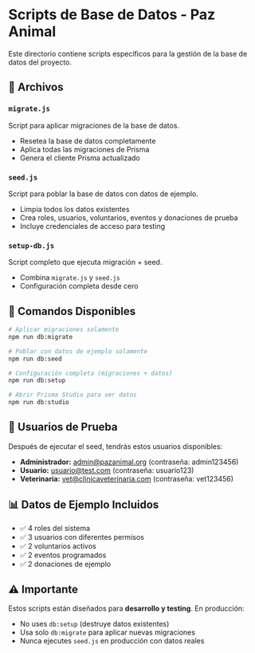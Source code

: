 # Scripts de Base de Datos - Paz Animal

Este directorio contiene scripts específicos para la gestión de la base de datos del proyecto.

## 📁 Archivos

### `migrate.js`
Script para aplicar migraciones de la base de datos.
- Resetea la base de datos completamente
- Aplica todas las migraciones de Prisma
- Genera el cliente Prisma actualizado

### `seed.js`
Script para poblar la base de datos con datos de ejemplo.
- Limpia todos los datos existentes
- Crea roles, usuarios, voluntarios, eventos y donaciones de prueba
- Incluye credenciales de acceso para testing

### `setup-db.js`
Script completo que ejecuta migración + seed.
- Combina `migrate.js` y `seed.js`
- Configuración completa desde cero

## 🚀 Comandos Disponibles

```bash
# Aplicar migraciones solamente
npm run db:migrate

# Poblar con datos de ejemplo solamente
npm run db:seed

# Configuración completa (migraciones + datos)
npm run db:setup

# Abrir Prisma Studio para ver datos
npm run db:studio
```

## 👤 Usuarios de Prueba

Después de ejecutar el seed, tendrás estos usuarios disponibles:

- **Administrador:** admin@pazanimal.org (contraseña: admin123456)
- **Usuario:** usuario@test.com (contraseña: usuario123)
- **Veterinaria:** vet@clinicaveterinaria.com (contraseña: vet123456)

## 📊 Datos de Ejemplo Incluidos

- ✅ 4 roles del sistema
- ✅ 3 usuarios con diferentes permisos
- ✅ 2 voluntarios activos
- ✅ 2 eventos programados
- ✅ 2 donaciones de ejemplo

## ⚠️ Importante

Estos scripts están diseñados para **desarrollo y testing**. En producción:
- No uses `db:setup` (destruye datos existentes)
- Usa solo `db:migrate` para aplicar nuevas migraciones
- Nunca ejecutes `seed.js` en producción con datos reales
